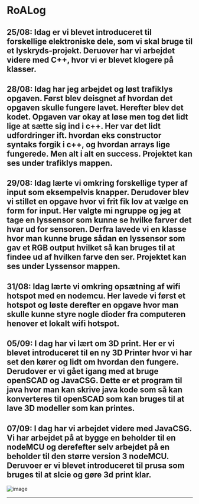 # RoALog

25/08:
Idag er vi blevet introduceret til forskellige elektroniske dele, som vi skal bruge til et lyskryds-projekt. Deruover har vi arbejdet videre med C++, hvor vi er blevet klogere på klasser.
------------------------------------------------------------------------------------------------------------------------------------------------------------------------------------------------------------
28/08:
Idag har jeg arbejdet og løst trafiklys opgaven. Først blev deisgnet af hvordan det opgaven skulle fungere lavet. Herefter blev det kodet. Opgaven var okay at løse men tog det lidt lige at sætte sig ind i c++. Her var det lidt udfordringer ift. hvordan eks constructor syntaks forgik i c++, og hvordan arrays lige fungerede. Men alt i alt en success.
Projektet kan ses under trafiklys mappen.
------------------------------------------------------------------------------------------------------------------------------------------------------------------------------------------------------------
29/08:
Idag lærte vi omkring forskellige typer af input som eksempelvis knapper. Derudover blev vi stillet en opgave hvor vi frit fik lov at vælge en form for input. Her valgte mi ngruppe og jeg at tage en lyssensor som kunne se hvilke farver det hvar ud for sensoren. Derfra lavede vi en klasse hvor man kunne bruge sådan en lyssensor som gav et RGB output hvilket så kan bruges til at findee ud af hvilken farve den ser.
Projektet kan ses under Lyssensor mappen.
------------------------------------------------------------------------------------------------------------------------------------------------------------------------------------------------------------
31/08:
Idag lærte vi omkring opsætning af wifi hotspot med en nodemcu. Her lavede vi først et hotspot og løste derefter en opgave hvor man skulle kunne styre nogle dioder fra computeren henover et lokalt wifi hotspot.
------------------------------------------------------------------------------------------------------------------------------------------------------------------------------------------------------------
05/09:
I dag har vi lært om 3D print. Her er vi blevet introduceret til en ny 3D Printer hvor vi har set den kører og lidt om hvordan den fungere. Derudover er vi gået igang med at bruge openSCAD og JavaCSG. Dette er et program til java hvor man kan skrive java kode som så kan konverteres til openSCAD som kan bruges til at lave 3D modeller som kan printes.
------------------------------------------------------------------------------------------------------------------------------------------------------------------------------------------------------------
07/09:
I dag har vi arbejdet videre med JavaCSG. Vi har arbejdet på at bygge en beholder til en nodeMCU og derefefter selv arbejdet på en beholder til den større version 3 nodeMCU. Deruvoer er vi blevet introduceret til prusa som bruges til at slcie og gøre 3d print klar.
-

![image](https://github.com/LucasHemm/RoALog/assets/99349701/15d8b589-4c43-4017-a84f-87a75b41e722)

------------------------------------------------------------------------------------------------------------------------------------------------------------------------------------------------------------
